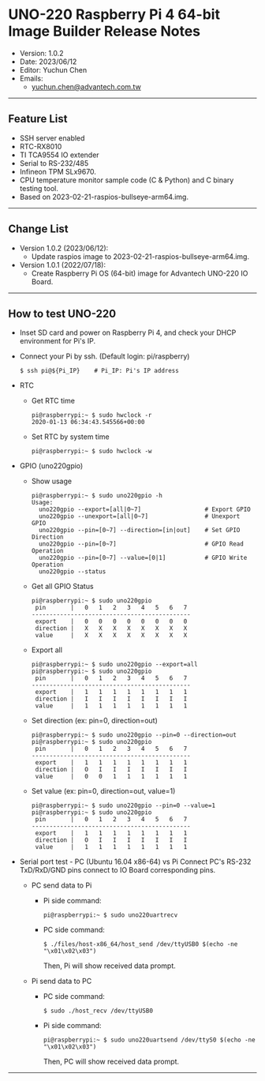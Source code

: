# UNO-220 Raspberry Pi 4 64-bit Image Builder Release Notes

- Version: 1.0.2
- Date: 2023/06/12
- Editor: Yuchun Chen
- Emails: 
  - yuchun.chen@advantech.com.tw

---

## Feature List 
 - SSH server enabled 
 - RTC-RX8010
 - TI TCA9554 IO extender
 - Serial to RS-232/485
 - Infineon TPM SLx9670. 
 - CPU temperature monitor sample code (C & Python) and C binary testing tool. 
 - Based on 2023-02-21-raspios-bullseye-arm64.img.

---

## Change List
 - Version 1.0.2 (2023/06/12): 
   - Update raspios image to 2023-02-21-raspios-bullseye-arm64.img. 
 - Version 1.0.1 (2022/07/18): 
   - Create Raspberry Pi OS (64-bit) image for Advantech UNO-220 IO Board. 

---

## How to test UNO-220

  - Inset SD card and power on Raspberry Pi 4, and check your DHCP 
     environment for Pi's IP.

  - Connect your Pi by ssh. (Default login: pi/raspberry)
     
     ```
     $ ssh pi@${Pi_IP}    # Pi_IP: Pi's IP address
     ```
  - RTC
 
    - Get RTC time
      ```
      pi@raspberrypi:~ $ sudo hwclock -r
      2020-01-13 06:34:43.545566+00:00
      ```
    - Set RTC by system time
      ```
      pi@raspberrypi:~ $ sudo hwclock -w
      ```
    
  - GPIO (uno220gpio)

    - Show usage
    
      ```
      pi@raspberrypi:~ $ sudo uno220gpio -h
      Usage:
        uno220gpio --export=[all|0~7]                  # Export GPIO
        uno220gpio --unexport=[all|0~7]                # Unexport GPIO
        uno220gpio --pin=[0~7] --direction=[in|out]    # Set GPIO Direction
        uno220gpio --pin=[0~7]                         # GPIO Read Operation
        uno220gpio --pin=[0~7] --value=[0|1]           # GPIO Write Operation
        uno220gpio --status
      ```
    
    - Get all GPIO Status
    
      ```
      pi@raspberrypi:~ $ sudo uno220gpio
       pin       |   0   1   2   3   4   5   6   7
      ---------------------------------------------
       export    |   0   0   0   0   0   0   0   0
       direction |   X   X   X   X   X   X   X   X
       value     |   X   X   X   X   X   X   X   X
      ```

    - Export all
    
      ```
      pi@raspberrypi:~ $ sudo uno220gpio --export=all
      pi@raspberrypi:~ $ sudo uno220gpio
       pin       |   0   1   2   3   4   5   6   7
      ---------------------------------------------
       export    |   1   1   1   1   1   1   1   1
       direction |   I   I   I   I   I   I   I   I
       value     |   1   1   1   1   1   1   1   1
      ```
    
    - Set direction (ex: pin=0, direction=out)
    
      ```
      pi@raspberrypi:~ $ sudo uno220gpio --pin=0 --direction=out
      pi@raspberrypi:~ $ sudo uno220gpio
       pin       |   0   1   2   3   4   5   6   7
      ---------------------------------------------
       export    |   1   1   1   1   1   1   1   1
       direction |   O   I   I   I   I   I   I   I
       value     |   0   0   1   1   1   1   1   1
      ```
    
    - Set value (ex: pin=0, direction=out, value=1)
    
      ```
      pi@raspberrypi:~ $ sudo uno220gpio --pin=0 --value=1
      pi@raspberrypi:~ $ sudo uno220gpio
       pin       |   0   1   2   3   4   5   6   7
      ---------------------------------------------
       export    |   1   1   1   1   1   1   1   1
       direction |   O   I   I   I   I   I   I   I
       value     |   1   1   1   1   1   1   1   1
      ```

  - Serial port test - PC (Ubuntu 16.04 x86-64) vs Pi 
    Connect PC's RS-232 TxD/RxD/GND pins connect to IO Board corresponding pins. 

    - PC send data to Pi 

      - Pi side command: 
        ```
        pi@raspberrypi:~ $ sudo uno220uartrecv 
        ```
      - PC side command:
        ```
        $ ./files/host-x86_64/host_send /dev/ttyUSB0 $(echo -ne "\x01\x02\x03")
        ```
   
        Then, Pi will show received data prompt. 

    - Pi send data to PC 

      - PC side command:
        ```
        $ sudo ./host_recv /dev/ttyUSB0
        ```
   
      - Pi side command: 
        ```
        pi@raspberrypi:~ $ sudo uno220uartsend /dev/ttyS0 $(echo -ne "\x01\x02\x03")
        ```
        Then, PC will show received data prompt. 

---


